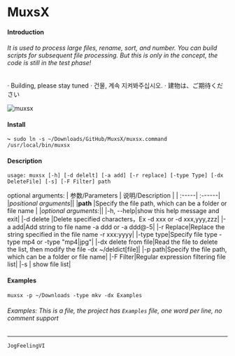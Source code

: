 # MuxsX
#### Introduction

###### It is used to process large files, rename, sort, and number. You can build scripts for subsequent file processing. But this is only in the concept, the code is still in the test phase!

 · Building, please stay tuned
 · 건물, 계속 지켜봐주십시오.
 · 建物は、ご期待ください

![muxsx](https://i.loli.net/2021/08/25/uEzdDFBRhIsJKxM.png)

#### Install

```
↪ sudo ln -s ~/Downloads/GitHub/MuxsX/muxsx.command /usr/local/bin/muxsx
```

#### Description
 `usage: muxsx [-h] [-d delelt] [-a add] [-r replace] [-type Type] [-dx DeleteFile] [-s] [-F Filter] path`


 optional arguments:
  | 参数/Parameters | 说明/Description |
  | :-----| :------|
  |*positional arguments*||
  |**path** |Specify the file path, which can be a folder or file name |
  |*optional arguments:*||
  |-h, --help|show this help message and exit|
  |-d delete |Delete specified characters，Ex -d xxx or -d xxx,yyy,zzz|
  |-a add|Add string to file name -a ddd or -a ddd@-5|
  |-r Replace|Replace the string specified in the file name -r xxx:yyyy|
  |-type type|Specify file type -type mp4 or -type "mp4|jpg"|
  |-dx delete from file|Read the file to delete the list, then modify the file -dx ~/deldict[file]|
  |-p path|Specify the file path, which can be a folder or file name|
  |-F Filter|Regular expression filtering file list|
  |-s | show file list|

#### Examples
```
muxsx -p ~/Downloads -type mkv -dx Examples
```
###### Examples: This is a file, the project has `Examples` file, one word per line, no comment support


------
 `JogFeelingVI`

